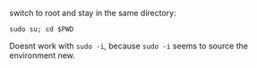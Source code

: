 switch to root and stay in the same directory:
```
sudo su; cd $PWD
```

Doesnt work with `sudo -i`, because `sudo -i` seems to source the environment new.
